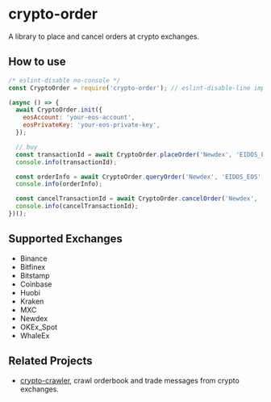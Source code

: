 # crypto-order

A library to place and cancel orders at crypto exchanges.

## How to use

```javascript
/* eslint-disable no-console */
const CryptoOrder = require('crypto-order'); // eslint-disable-line import/no-unresolved

(async () => {
  await CryptoOrder.init({
    eosAccount: 'your-eos-account',
    eosPrivateKey: 'your-eos-private-key',
  });

  // buy
  const transactionId = await CryptoOrder.placeOrder('Newdex', 'EIDOS_EOS', 0.00121, 9.2644, false);
  console.info(transactionId);

  const orderInfo = await CryptoOrder.queryOrder('Newdex', 'EIDOS_EOS', transactionId);
  console.info(orderInfo);

  const cancelTransactionId = await CryptoOrder.cancelOrder('Newdex', 'EIDOS_EOS', transactionId);
  console.info(cancelTransactionId);
})();
```

## Supported Exchanges

- Binance
- Bitfinex
- Bitstamp
- Coinbase
- Huobi
- Kraken
- MXC
- Newdex
- OKEx_Spot
- WhaleEx

## Related Projects

- [crypto-crawler](https://www.npmjs.com/package/crypto-crawler), crawl orderbook and trade messages from crypto exchanges.
